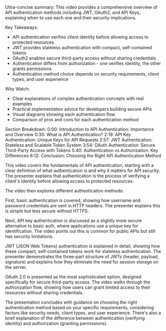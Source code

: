 Ultra-concise summary: This video provides a comprehensive overview of API authentication methods including JWT, OAuth2, and API Keys, explaining when to use each one and their security implications.

Key Takeaways:
- API authentication verifies client identity before allowing access to protected resources
- JWT provides stateless authentication with compact, self-contained tokens
- OAuth2 enables secure third-party access without sharing credentials
- Authentication differs from authorization - one verifies identity, the other grants permissions
- Authentication method choice depends on security requirements, client types, and user experience

Why Watch:
- Clear explanations of complex authentication concepts with real examples
- Practical implementation advice for developers building secure APIs
- Visual diagrams showing each authentication flow
- Comparison of pros and cons for each authentication method

Section Breakdown:
0:00: Introduction to API Authentication: Importance and Overview
0:30: What is API Authentication?
2:19: API Key Authentication: Unique Keys for API Requests
2:57: JWT Authentication: Stateless and Scalable Token System
3:54: OAuth Authentication: Secure Third-Party Access with Tokens
5:40: Authentication vs Authorization: Key Differences
6:12: Conclusion: Choosing the Right API Authentication Method

This video covers the fundamentals of API authentication, starting with a clear definition of what authentication is and why it matters for API security. The presenter explains that authentication is the process of verifying a client's identity before allowing access to protected resources.

The video then explores different authentication methods:

First, basic authentication is covered, showing how username and password credentials are sent in HTTP headers. The presenter explains this is simple but less secure without HTTPS.

Next, API key authentication is discussed as a slightly more secure alternative to basic auth, where applications use a unique key for identification. The video points out this is common for public APIs but still has security limitations.

JWT (JSON Web Tokens) authentication is explained in detail, showing how these compact, self-contained tokens work for stateless authentication. The presenter demonstrates the three-part structure of JWTs (header, payload, signature) and explains how they eliminate the need for session storage on the server.

OAuth 2.0 is presented as the most sophisticated option, designed specifically for secure third-party access. The video walks through the authorization flow, showing how users can grant limited access to their resources without sharing credentials.

The presentation concludes with guidance on choosing the right authentication method based on your specific requirements, considering factors like security needs, client types, and user experience. There's also a brief explanation of the difference between authentication (verifying identity) and authorization (granting permissions).
